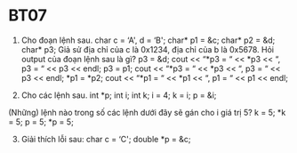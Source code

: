 # BT07
1. Cho đoạn lệnh sau.
char c = ‘A', d = ‘B';
char* p1 = &c;
char* p2 = &d;
char* p3;
Giả sử địa chỉ của c là 0x1234, địa chỉ của b là 0x5678. Hỏi output của đoạn lệnh sau là gì?
p3 = &d;
cout << “*p3 = “ << *p3 << “, p3 = “ << p3 << endl;
p3 = p1;
cout << “*p3 = “ << *p3 << “, p3 = “ << p3 << endl;
*p1 = *p2;
cout << “*p1 = “ << *p1 << “, p1 = “ << p1 << endl;


2. Cho các lệnh sau.
int *p;
int i;
int k;
i = 4;
k = i;
p = &i;

(Những) lệnh nào trong số các lệnh dưới đây sẽ gán cho i giá trị 5?
k = 5;
*k = 5;
p = 5;
*p = 5;

3. Giải thích lỗi sau:
char c = ‘C';
double *p = &c;
